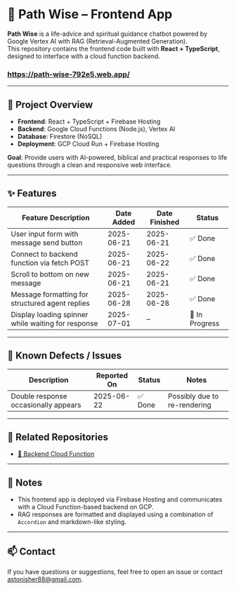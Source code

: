 # 🧭 Path Wise – Frontend App

**Path Wise** is a life-advice and spiritual guidance chatbot powered by Google Vertex AI with RAG (Retrieval-Augmented Generation).  
This repository contains the frontend code built with **React + TypeScript**, designed to interface with a cloud function backend.

### https://path-wise-792e5.web.app/

---

## 📘 Project Overview

- **Frontend**: React + TypeScript + Firebase Hosting
- **Backend**: Google Cloud Functions (Node.js), Vertex AI
- **Database**: Firestore (NoSQL)
- **Deployment**: GCP Cloud Run + Firebase Hosting

**Goal**: Provide users with AI-powered, biblical and practical responses to life questions through a clean and responsive web interface.

---

## ✨ Features

| Feature Description                             | Date Added | Date Finished | Status     |
|--------------------------------------------------|------------|----------------|------------|
| User input form with message send button         | 2025-06-21 | 2025-06-21     | ✅ Done     |
| Connect to backend function via fetch POST       | 2025-06-21 | 2025-06-22     | ✅ Done     |
| Scroll to bottom on new message                  | 2025-06-21 | 2025-06-21     | ✅ Done     |
| Message formatting for structured agent replies  | 2025-06-28 | 2025-06-28     | ✅ Done     |
| Display loading spinner while waiting for response| 2025-07-01 | –             | 🔄 In Progress |

---

## 🐛 Known Defects / Issues

| Description                                       | Reported On | Status        | Notes                          |
|--------------------------------------------------|-------------|----------------|--------------------------------|
| Double response occasionally appears             | 2025-06-22  | ✅ Done        | Possibly due to re-rendering  |

---

## 🧩 Related Repositories

- [🔗 Backend Cloud Function](https://github.com/2ndPrince/path-wise-functions)

---

## 📌 Notes

- This frontend app is deployed via Firebase Hosting and communicates with a Cloud Function-based backend on GCP.
- RAG responses are formatted and displayed using a combination of `Accordion` and markdown-like styling.

---

## 📫 Contact

If you have questions or suggestions, feel free to open an issue or contact [astonisher88@gmail.com](mailto:astonisher88@gmail.com).
